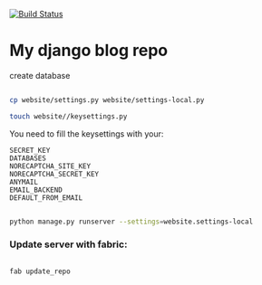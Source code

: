 [![Build Status](https://travis-ci.org/eduzen/eduzen.svg?branch=master)](https://travis-ci.org/eduzen/eduzen)

# My django blog repo

create database

```bash

cp website/settings.py website/settings-local.py

touch website//keysettings.py
```


You need to fill the keysettings with your:

    SECRET_KEY
    DATABASES
    NORECAPTCHA_SITE_KEY
    NORECAPTCHA_SECRET_KEY
    ANYMAIL
    EMAIL_BACKEND
    DEFAULT_FROM_EMAIL


```bash

python manage.py runserver --settings=website.settings-local
```


### Update server with fabric:

```bash

fab update_repo
```

